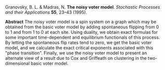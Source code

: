 Granovsky, B. L. & Madras, N. **The noisy voter model**. _Stochastic Processes and their Applications_ **55**, 23–43 (1995).

**Abstract** 
The noisy voter model is a spin system on a graph which may be obtained from the basic voter model by adding spontaneous flipping from 0 to 1 and from 1 to 0 at each site. Using duality, we obtain exact formulas for some important time-dependent and equilibrium functionals of this process. By letting the spontaneous flip rates tend to zero, we get the basic voter model, and we calculate the exact critical exponents associated with this "phase transition". Finally, we use the noisy voter model to present an alternate view of a result due to Cox and Griffeath on clustering in the two-dimensional basic voter model.